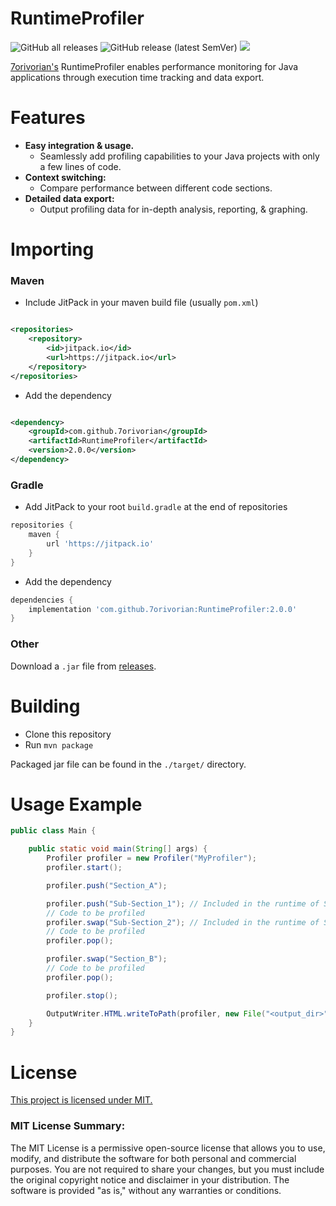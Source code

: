 # RuntimeProfiler

![GitHub all releases](https://img.shields.io/github/downloads/7orivorian/RuntimeProfiler/total?style=flat-square)
![GitHub release (latest SemVer)](https://img.shields.io/github/v/release/7orivorian/RuntimeProfiler?style=flat-square)
[![](https://jitci.com/gh/7orivorian/RuntimeProfiler/svg)](https://jitci.com/gh/7orivorian/RuntimeProfiler)

[7orivorian's](https://github.com/7orivorian) RuntimeProfiler enables
performance monitoring for Java applications through execution time tracking and
data export.

# Features

- **Easy integration & usage.**
    - Seamlessly add profiling capabilities to your Java projects with only a
      few lines of code.
- **Context switching:**
    - Compare performance between different code sections.
- **Detailed data export:**
    - Output profiling data for in-depth analysis, reporting, &
      graphing.

# Importing

### Maven

* Include JitPack in your maven build file (usually `pom.xml`)

```xml

<repositories>
    <repository>
        <id>jitpack.io</id>
        <url>https://jitpack.io</url>
    </repository>
</repositories>
```

* Add the dependency

```xml

<dependency>
    <groupId>com.github.7orivorian</groupId>
    <artifactId>RuntimeProfiler</artifactId>
    <version>2.0.0</version>
</dependency>
```

### Gradle

* Add JitPack to your root `build.gradle` at the end of repositories

```gradle
repositories {
    maven {
        url 'https://jitpack.io'
    }
}
```

* Add the dependency

```gradle
dependencies {
    implementation 'com.github.7orivorian:RuntimeProfiler:2.0.0'
}
```

### Other

Download a `.jar` file from
[releases](https://github.com/7orivorian/RuntimeProfiler/releases/tag/2.0.0).

# Building

* Clone this repository
* Run `mvn package`

Packaged jar file can be found in the `./target/` directory.

# Usage Example

```java
public class Main {

    public static void main(String[] args) {
        Profiler profiler = new Profiler("MyProfiler");
        profiler.start();

        profiler.push("Section_A");

        profiler.push("Sub-Section_1"); // Included in the runtime of Section_A
        // Code to be profiled
        profiler.swap("Sub-Section_2"); // Included in the runtime of Section_A
        // Code to be profiled
        profiler.pop();

        profiler.swap("Section_B");
        // Code to be profiled
        profiler.pop();

        profiler.stop();

        OutputWriter.HTML.writeToPath(profiler, new File("<output_dir>").toPath());
    }
}
```

# License

[This project is licensed under MIT.](./LICENSE)

### MIT License Summary:

The MIT License is a permissive open-source license that allows you to use,
modify, and distribute the software for both personal and commercial purposes.
You are not required to share your changes, but you must include the original
copyright notice and disclaimer in your distribution. The software is provided
"as is," without any warranties or conditions.